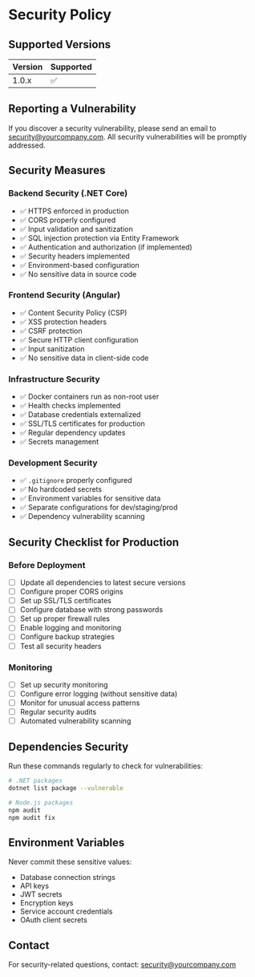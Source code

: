 # Security Policy

## Supported Versions

| Version | Supported          |
| ------- | ------------------ |
| 1.0.x   | :white_check_mark: |

## Reporting a Vulnerability

If you discover a security vulnerability, please send an email to security@yourcompany.com. All security vulnerabilities will be promptly addressed.

## Security Measures

### Backend Security (.NET Core)
- ✅ HTTPS enforced in production
- ✅ CORS properly configured
- ✅ Input validation and sanitization
- ✅ SQL injection protection via Entity Framework
- ✅ Authentication and authorization (if implemented)
- ✅ Security headers implemented
- ✅ Environment-based configuration
- ✅ No sensitive data in source code

### Frontend Security (Angular)
- ✅ Content Security Policy (CSP)
- ✅ XSS protection headers
- ✅ CSRF protection
- ✅ Secure HTTP client configuration
- ✅ Input sanitization
- ✅ No sensitive data in client-side code

### Infrastructure Security
- ✅ Docker containers run as non-root user
- ✅ Health checks implemented
- ✅ Database credentials externalized
- ✅ SSL/TLS certificates for production
- ✅ Regular dependency updates
- ✅ Secrets management

### Development Security
- ✅ `.gitignore` properly configured
- ✅ No hardcoded secrets
- ✅ Environment variables for sensitive data
- ✅ Separate configurations for dev/staging/prod
- ✅ Dependency vulnerability scanning

## Security Checklist for Production

### Before Deployment
- [ ] Update all dependencies to latest secure versions
- [ ] Configure proper CORS origins
- [ ] Set up SSL/TLS certificates
- [ ] Configure database with strong passwords
- [ ] Set up proper firewall rules
- [ ] Enable logging and monitoring
- [ ] Configure backup strategies
- [ ] Test all security headers

### Monitoring
- [ ] Set up security monitoring
- [ ] Configure error logging (without sensitive data)
- [ ] Monitor for unusual access patterns
- [ ] Regular security audits
- [ ] Automated vulnerability scanning

## Dependencies Security

Run these commands regularly to check for vulnerabilities:

```bash
# .NET packages
dotnet list package --vulnerable

# Node.js packages
npm audit
npm audit fix
```

## Environment Variables

Never commit these sensitive values:
- Database connection strings
- API keys
- JWT secrets
- Encryption keys
- Service account credentials
- OAuth client secrets

## Contact

For security-related questions, contact: security@yourcompany.com
